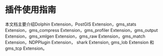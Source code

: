 # 插件使用指南

本文档主要介绍Dolphin Extension，PostGIS Extension，gms_stats Extension，gms_compress Extension，gms_profiler Extension，gms_output Extension，gms_xmlgen Extension，gms_raw Extension，gms_match Extension，NDPPlugin Extension， shark Extension, gms_lob Extension 和 gms_tcp Extension。
